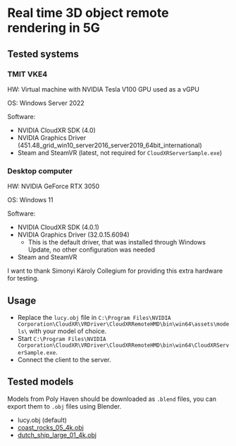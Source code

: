 # Real time 3D object remote rendering in 5G

## Tested systems

### TMIT VKE4

HW: Virtual machine with NVIDIA Tesla V100 GPU used as a vGPU

OS: Windows Server 2022

Software:

- NVIDIA CloudXR SDK (4.0)
- NVIDIA Graphics Driver (451.48_grid_win10_server2016_server2019_64bit_international)
- Steam and SteamVR (latest, not required for `CloudXRServerSample.exe`)

### Desktop computer

HW: NVIDIA GeForce RTX 3050

OS: Windows 11

Software:

- NVIDIA CloudXR SDK (4.0.1)
- NVIDIA Graphics Driver (32.0.15.6094)
  - This is the default driver, that was installed through Windows Update, no other configuration was needed
- Steam and SteamVR

I want to thank Simonyi Károly Collegium for providing this extra hardware for testing.

## Usage

- Replace the `lucy.obj` file in `C:\Program Files\NVIDIA Corporation\CloudXR\VRDriver\CloudXRRemoteHMD\bin\win64\assets\models\` with your model of choice.
- Start `C:\Program Files\NVIDIA Corporation\CloudXR\VRDriver\CloudXRRemoteHMD\bin\win64\CloudXRServerSample.exe`.
- Connect the client to the server.

## Tested models

Models from Poly Haven should be downloaded as `.blend` files, you can export them to `.obj` files using Blender.

- lucy.obj (default)
- [coast_rocks_05_4k.obj](https://polyhaven.com/a/coast_rocks_05)
- [dutch_ship_large_01_4k.obj](https://polyhaven.com/a/dutch_ship_large_01)
